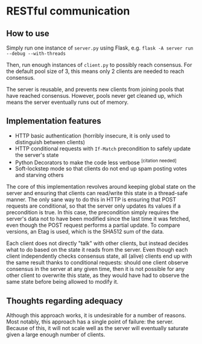 # RESTful communication

## How to use

Simply run one instance of `server.py` using Flask, e.g. `flask -A server run --debug --with-threads`

Then, run enough instances of `client.py` to possibly reach consensus. For the default
pool size of 3, this means only 2 clients are needed to reach consensus.

The server is reusable, and prevents new clients from joining pools that have reached consensus.
However, pools never get cleaned up, which means the server eventually runs out of memory.

## Implementation features

- HTTP basic authentication (horribly insecure, it is only used to distinguish between clients)
- HTTP conditional requests with `If-Match` precondition to safely update the server's state
- Python Decorators to make the code less verbose <sup>\[citation needed\]</sup>
- Soft-lockstep mode so that clients do not end up spam posting votes and starving others

The core of this implementation revolves around keeping global state on the server and ensuring
that clients can read/write this state in a thread-safe manner. The only sane way to do this in
HTTP is ensuring that POST requests are conditional, so that the server only updates its values
if a precondition is true. In this case, the precondition simply requires the server's data not
to have been modified since the last time it was fetched, even though the POST request performs
a partial update. To compare versions, an Etag is used, which is the SHA512 sum of the data.

Each client does not directly "talk" with other clients, but instead decides what to do based
on the state it reads from the server. Even though each client independently checks consensus
state, all (alive) clients end up with the same result thanks to conditional requests: should
one client observe consensus in the server at any given time, then it is not possible for any
other client to overwrite this state, as they would have had to observe the same state before
being allowed to modify it.

## Thoughts regarding adequacy

Although this approach works, it is undesirable for a number of reasons. Most notably, this
approach has a single point of failure: the server. Because of this, it will not scale well
as the server will eventually saturate given a large enough number of clients.
